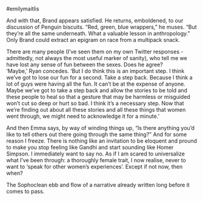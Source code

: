 #emilymaitlis

And with that, Brand appears satisfied. He returns, emboldened, to our discussion of Penguin biscuits. “Red, green, blue wrappers,” he muses. “But they’re all the same underneath. What a valuable lesson in anthropology.” Only Brand could extract an epigram on race from a multipack snack. 

  

There are many people (I’ve seen them on my own Twitter responses - admittedly, not always the most useful marker of sanity), who tell me we have lost any sense of fun between the sexes. Does he agree?  
‘Maybe,’ Ryan concedes. ‘But I do think this is an important step. I think we’ve got to lose our fun for a second. Take a step back. Because I think a lot of guys were having all the fun. It can’t be at the expense of anyone. Maybe we’ve got to take a step back and allow the stories to be told and these people to heal so that a gesture that may be harmless or misguided won’t cut so deep or hurt so bad. I think it’s a necessary step. Now that we’re finding out about all these stories and all these things that women went through, we might need to acknowledge it for a minute.’

And then Emma says, by way of winding things up, “Is there anything you’d like to tell others out there going through the same thing?” And for some reason I freeze. There is nothing like an invitation to be eloquent and pround to make you stop feeling like Gandhi and start sounding like Homer Simpson. I immediately want to say no. As if I am scared to universalize what I’ve been through: a thoroughly female trait, I now realise, never to want to ‘speak for other women’s experiences’. Except if not now, then when?

  

The Sophoclean ebb and flow of a narrative already written long before it comes to pass.
